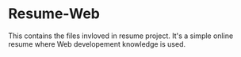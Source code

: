 # Resume-Web
This contains the files invloved in resume project. It's a simple online resume where Web developement knowledge is used.
